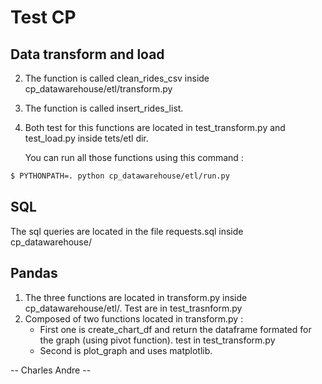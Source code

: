 # Test CP

## Data transform and load

2. The function is called clean_rides_csv inside cp_datawarehouse/etl/transform.py

3. The function is called insert_rides_list. 

4. Both test for this functions are located in test_transform.py and test_load.py inside tets/etl dir.

      You can run all those functions using this command : 
```bash
$ PYTHONPATH=. python cp_datawarehouse/etl/run.py
```

## SQL

The sql queries are located in the file requests.sql inside cp_datawarehouse/

## Pandas

1. The three functions are located in transform.py inside cp_datawarehouse/etl/. Test are in test_trasnform.py
2. Composed of two functions located in transform.py : 
      - First one is create_chart_df and return the dataframe formated for the graph (using pivot function). test in test_transform.py
      - Second is plot_graph and uses matplotlib.

-- Charles Andre -- 